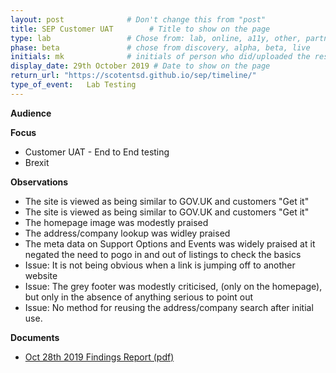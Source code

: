 ```yaml
---
layout: post              # Don't change this from "post"
title: SEP Customer UAT        # Title to show on the page
type: lab                 # Chose from: lab, online, a11y, other, partner
phase: beta               # chose from discovery, alpha, beta, live
initials: mk              # initials of person who did/uploaded the research
display_date: 29th October 2019 # Date to show on the page
return_url: "https://scotentsd.github.io/sep/timeline/"         
type_of_event:   Lab Testing
---
```


**Audience**


**Focus**
- Customer UAT - End to End testing
- Brexit

**Observations**
- The site is viewed as being similar to GOV.UK and customers "Get it"
- The site is viewed as being similar to GOV.UK and customers "Get it"
- The homepage image was modestly praised
- The address/company lookup was widley praised
- The meta data on Support Options and Events was widely praised at it negated the need to pogo in and out of listings to check the basics
- Issue: It is not being obvious when a link is jumping off to another website
- Issue: The grey footer was modestly criticised, (only on the homepage), but only in the absence of anything serious to point out
- Issue: No method for reusing the address/company search after initial use.

**Documents**
- [Oct 28th 2019 Findings Report (pdf)](../files/SEP_2019_Oct_29_CustomerUAT.pdf)

